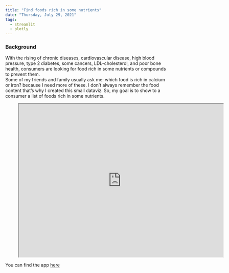```yaml
---
title: "Find foods rich in some nutrients"
date: "Thursday, July 29, 2021"
tags:
  - streamlit
  - plotly
---
```


 
### Background

With the rising of chronic diseases, cardiovascular disease, high blood pressure, type 2 diabetes, some cancers, LDL-cholesterol, and poor bone health, consumers are looking for food rich in some nutrients or compounds to prevent them.  
Some of my friends and family usually ask me: which food is rich in calcium or iron? because I need more of these. I don’t always remember the food content that’s why I created this small dataviz. So, my goal is to show to a consumer a list of foods rich in some nutrients.

<!-- blank line -->
<figure class="video_container">
  <iframe src="https://drive.google.com/file/d/1NU5W-SqmbRfUQcw65Lz3Q1S1V_pgsAi8/preview" width="640" height="480" allow="autoplay"></iframe>
</figure>
<!-- blank line -->

You can find the app [here](https://share.streamlit.io/lsaa2014/food_app/food_nutrient_streamlit.py)
